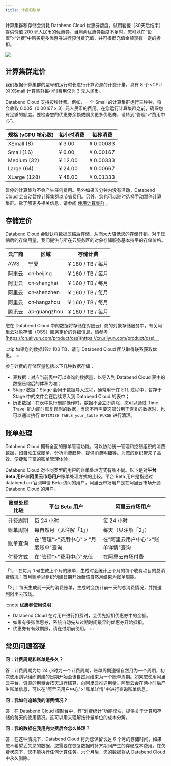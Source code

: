 ```yaml
---
title: 计费和账单
---
```


计算集群和存储会消耗 Databend Cloud 优惠券额度。试用套餐（30天后结束）提供价值 200 元人民币的优惠券。当剩余优惠券额度不足时，您可以在“设置”>“计费”中购买更多优惠券进行预付费充值，并可根据充值金额享有一定的折扣。

![](@site/static/img/documents_cn/pricing-billing/about.png)

## 计算集群定价

我们根据计算集群的型号和运行时长进行计算资源的计费计量。具有 8 个 vCPU 的 XSmall 计算集群每小时费用仅为 3 元人民币。

Databend Cloud 支持按秒计费。例如，一个 Small 的计算集群运行三秒钟，将会收取 0.005（0.00167 x 3）元人民币的费用。在您运行计算集群之前，确保您有足够的额度。要检查您的优惠券余额或购买更多优惠券，请转到“管理”>“费用中心”。

| 规格 (vCPU 核心数) | 每小时消费 | 每秒消费   |
| ------------------ | ---------- | ---------- |
| XSmall (8)          | ¥ 3.00     | ¥ 0.00083   |
| Small (16)        | ¥ 6.00     | ¥ 0.00167   |
| Medium (32)         | ¥ 12.00    | ¥ 0.00333   |
| Large (64)        | ¥ 24.00    | ¥ 0.00667   |
| XLarge (128)        | ¥ 48.00    | ¥ 0.01333   |

暂停的计算集群不会产生任何费用。另外如果五分钟内没有活动，Databend Cloud 会自动暂停计算集群以节省费用。另外，您也可以随时选择手动暂停计算集群。欲了解更多相关信息，请参阅 [使用计算集群](../02-using-databend-cloud/00-warehouses.md#introduction) 。

## 存储定价

Databend Cloud 会默认将数据压缩后存储，从而大大降低您的存储开销。对于压缩后的存储用量，我们提供与所在云服务区的对象存储服务基本持平的存储价格。

| 云厂商 | 区域         | 存储计费 |
|--------|--------------|------------|
| AWS    | 宁夏         | ¥ 180 / TB / 每月 |
| 阿里云 | cn‑beijing   | ¥ 160 / TB / 每月 |
| 阿里云 | cn‑shanghai  | ¥ 160 / TB / 每月 |
| 阿里云 | cn‑shenzhen  | ¥ 160 / TB / 每月 |
| 阿里云 | cn‑hangzhou  | ¥ 160 / TB / 每月 |
| 腾讯云 | ap‑guangzhou | ¥ 160 / TB / 每月 |

您在 Databend Cloud 中的数据将存储在对应云厂商的对象存储服务中，有关阿里云对象存储（OSS）服务定价的详细信息，请参考 [https://cn.aliyun.com/product/oss](https://cn.aliyun.com/product/oss)。

:::tip
如果您的数据超过 100 TB，请与 Databend Cloud 团队取得联系获取优惠。
:::

参与计费的存储容量包括以下几种数据存储：

- 表数据：对应当前表中可以查询的数据量，以导入到 Databend Cloud 表中的数据压缩后的体积为准；
- Stage 数据：Stage 会用于数据导入过程，通常用于在 ETL 过程中，暂存于 Stage 中的文件会在后续导入到 Databend Cloud 的表中；
- 历史数据：在表中执行删除操作时，数据不会立即清除，您可以通过 Time Travel 能力即时恢复误删的数据，当您不再需要这部分用于恢复的数据时，也可以通过执行 `OPTIMIZE TABLE your_table PURGE` 进行清理。

## 账单处理

Databend Cloud 拥有全面的账单管理功能，可以协助统一管理和控制组织的消费数据，如自动生成账单、分析消费趋势、提供消费明细等。为您的组织带来了高效、便捷和丰富的账单管理体验。

Databend Cloud 对不同类型的用户的账单处理方式有所不同。以下是对**平台 Beta 用户**和**阿里云市场用户**账单处理方式的比较。平台 Beta 用户是指通过 databend.cn 官网申请 Beta 访问的用户，阿里云市场用户是在阿里云市场开通 Databend Cloud 的用户。

| 账单处理比较 | 平台 Beta 用户          | 阿里云市场用户              |
|--------|-------------------|----------------------|
| 计费周期   | 每 24 小时             | 每 24 小时                |
| 账单周期   | 每自然月（见注解「1」）           | 每天（见注解「2」）                |
| 账单查询   | 在"管理">"费用中心" > "月度账单"查询    | 在"阿里云用户中心">"账单详情"查询 |
| 付费方式   | 在"管理">"费用中心"充值 | 在阿里云市场付费             |

「1」：在每月 1 号生成上个月的账单，生成时会统计上个月的每个收费项目的总消费情况；首月账单以组织创建日期开始至该自然月结束为账单周期。

「2」：每天生成前一天的消费账单，生成时会统计前一天的总消费情况，并推送到阿里云市场。

:::note
**优惠券使用说明**：

- Databend Cloud 在对用户进行扣费时，会优先抵扣优惠券中的金额。
- 如果有多张优惠券，系统自动先从过期时间最早的优惠券开始抵扣。
- 优惠券有有效期限，请在过期前使用。
:::

## 常见问题答疑

**问：计费周期和账单是多久？**

答：计费周期为每 24 小时为一个计费周期，账单周期遵循自然月为一个周期，初次使用则以组织创建的日期开始至该自然月结束为一个账单周期。如果您使用阿里云平台，资源的用量会按天进行结算，向阿里云推送用量。阿里云会在两小时后产生账单信息，可以在"阿里云用户中心">"账单详情"中进行查询账单信息。

**问：我如何追踪我的消费情况？**

答：在 Databend Cloud 控制台中，有“消费统计”功能模块，提供关于计算和存储的每天的使用情况。这可以用来理解按计量单位的成本分解。

**问：我的数据在我用完欠费后会怎么处理？**

答：在这种情况下，Databend Cloud 将为您保留长达 6 个月的存储时间，如果您不希望丢失您的数据，您需要在恢复数据时补齐期间产生的存储成本费用。在欠费状态下，您不能执行任何计算任务。六个月后，您的数据将从 Databend Cloud 中永久删除。
